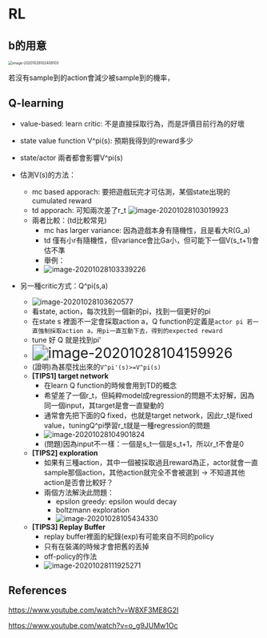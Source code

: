 # RL

## b的用意

<img src="C:\Users\wwj\AppData\Roaming\Typora\typora-user-images\image-20201028102408103.png" alt="image-20201028102408103" style="zoom: 50%;" />

若沒有sample到的action會減少被sample到的機率，

## Q-learning

- value-based: learn critic: 不是直接採取行為，而是評價目前行為的好壞
- state value function V^pi(s): 預期我得到的reward多少
- state/actor 兩者都會影響V^pi(s)
- 估測V(s)的方法：
  - mc based apporach: 要把遊戲玩完才可估測，某個state出現的 cumulated reward
  - td apporach: 可知兩次差了r_t ![image-20201028103019923](C:\Users\wwj\AppData\Roaming\Typora\typora-user-images\image-20201028103019923.png)
  - 兩者比較：(td比較常見)
    - mc has larger variance: 因為遊戲本身有隨機性，且是看大R(G_a)
    - td 僅有小r有隨機性，但variance會比Ga小，但可能下一個V(s_t+1)會估不準
    - 舉例：
    - <img src="C:\Users\wwj\AppData\Roaming\Typora\typora-user-images\image-20201028103339226.png" alt="image-20201028103339226"  />

- 另一種critic方式：Q^pi(s,a)
  - <img src="C:\Users\wwj\AppData\Roaming\Typora\typora-user-images\image-20201028103620577.png" alt="image-20201028103620577"  />
  - 看state, action，每次找到一個新的pi，找到一個更好的pi
  - 在state s 裡面不一定會採取action a，Q function的定義是`actor pi 若一直強制採取action a，用pi一直互動下去，得到的expected reward`
  - tune 好 Q 就是找到pi'
  - <img src="C:\Users\wwj\AppData\Roaming\Typora\typora-user-images\image-20201028104159926.png" alt="image-20201028104159926" style="zoom: 200%;" />
  - (證明)為甚麼找出來的`V^pi'(s)>=V^pi(s)`
  - **[TIPS1] target network** 
    - 在learn Q function的時候會用到TD的概念
    - 希望差了一個r_t，但純粹model成regression的問題不太好解，因為同一個input，其target是會一直變動的
    - 通常會先把下面的Q fixed，也就是target network，因此r_t是fixed value，tuningQ^pi學習r_t就是一種regression的問題
    - <img src="C:\Users\wwj\AppData\Roaming\Typora\typora-user-images\image-20201028104901824.png" alt="image-20201028104901824"  />
    - (問題)因為input不一樣：一個是s_t一個是s_t+1，所以r_t不會是0
  - **[TIPS2] exploration**
    - 如果有三種action，其中一個被採取過且reward為正，actor就會一直sample那個action，其他action就完全不會被選到 -> 不知道其他action是否會比較好？ 
    - 兩個方法解決此問題：
      - epsilon greedy: epsilon would decay
      - boltzmann exploration
      - <img src="C:\Users\wwj\AppData\Roaming\Typora\typora-user-images\image-20201028105434330.png" alt="image-20201028105434330"  />
  - **[TIPS3] Replay Buffer**
    - replay buffer裡面的紀錄(exp)有可能來自不同的policy
    - 只有在裝滿的時候才會把舊的丟掉
    - off-policy的作法
    - <img src="C:\Users\wwj\AppData\Roaming\Typora\typora-user-images\image-20201028111925271.png" alt="image-20201028111925271"  />

## References

https://www.youtube.com/watch?v=W8XF3ME8G2I

https://www.youtube.com/watch?v=o_g9JUMw1Oc

